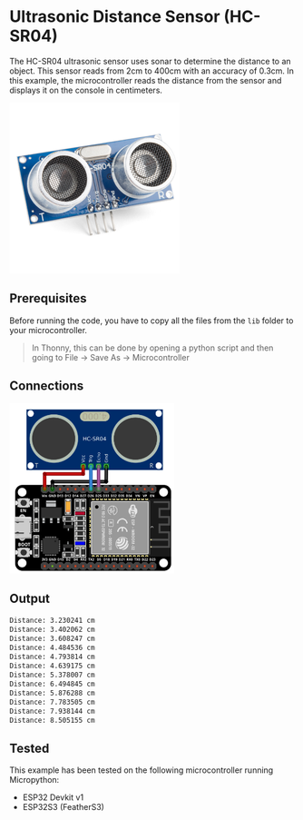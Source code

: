 # Ultrasonic Distance Sensor (HC-SR04)

The HC-SR04 ultrasonic sensor uses sonar to determine the distance to an object. 
This sensor reads from 2cm to 400cm with an accuracy of 0.3cm.
In this example, the microcontroller reads the distance from the sensor and displays it on the console in centimeters.

<img alt="component" height="300px" src="https://github.com/StevenSlaa/Micropython-examples/blob/bb22c367104a73ed90a5908baa9084721554b0ca/Ultrasonic%20Distance%20Sensor%20(HC-SR04)/res/component.jpg"/>

## Prerequisites
Before running the code, you have to copy all the files from the `lib` folder to your microcontroller.
> In Thonny, this can be done by opening a python script and then going to File -> Save As -> Microcontroller


## Connections

<img alt="connections" src="https://github.com/StevenSlaa/Micropython-examples/blob/79149a3ea3dbd0870895c86d246d96333fec9457/Ultrasonic%20Distance%20Sensor%20(HC-SR04)/res/circuit.png" height="300px">

## Output
```
Distance: 3.230241 cm
Distance: 3.402062 cm
Distance: 3.608247 cm
Distance: 4.484536 cm
Distance: 4.793814 cm
Distance: 4.639175 cm
Distance: 5.378007 cm
Distance: 6.494845 cm
Distance: 5.876288 cm
Distance: 7.783505 cm
Distance: 7.938144 cm
Distance: 8.505155 cm
```

## Tested
This example has been tested on the following microcontroller running Micropython:
- ESP32 Devkit v1
- ESP32S3 (FeatherS3)

